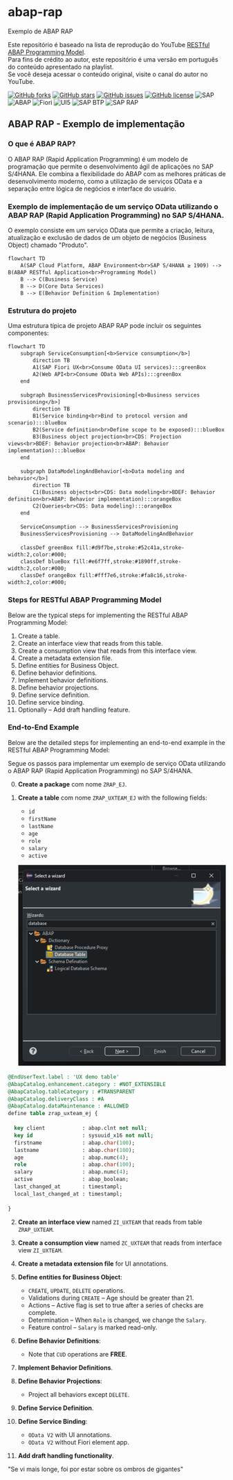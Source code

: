 # abap-rap
Exemplo de ABAP RAP

Este repositório é baseado na lista de reprodução do YouTube [RESTful ABAP Programming Model](https://www.youtube.com/playlist?list=PLKSPsENL3CxzRehaCAyH_K0yHM8KwLrDz).  
Para fins de crédito ao autor, este repositório é uma versão em português do conteúdo apresentado na playlist.  
Se você deseja acessar o conteúdo original, visite o canal do autor no YouTube.

[![GitHub forks](https://img.shields.io/github/forks/edmilson-nascimento/ABAP-Unit-Tests?style=social)](https://github.com/edmilson-nascimento/ABAP-Unit-Tests/network/members)
[![GitHub stars](https://img.shields.io/github/stars/edmilson-nascimento/ABAP-Unit-Tests?style=social)](https://github.com/edmilson-nascimento/ABAP-Unit-Tests/stargazers)
[![GitHub issues](https://img.shields.io/github/issues/edmilson-nascimento/ABAP-Unit-Tests)](https://github.com/edmilson-nascimento/ABAP-Unit-Tests/issues)
[![GitHub license](https://img.shields.io/github/license/edmilson-nascimento/ABAP-Unit-Tests)](https://github.com/edmilson-nascimento/ABAP-Unit-Tests/blob/main/LICENSE)
![SAP](https://img.shields.io/badge/SAP-000000?style=flat&logo=sap&logoColor=white)
![ABAP](https://img.shields.io/badge/ABAP-0A9EDC?style=flat&logo=sap&logoColor=white)
![Fiori](https://img.shields.io/badge/Fiori-0A9EDC?style=flat&logo=sap&logoColor=white)
![UI5](https://img.shields.io/badge/UI5-0A9EDC?style=flat&logo=sap&logoColor=white)
![SAP BTP](https://img.shields.io/badge/SAP%20BTP-0A9EDC?style=flat&logo=sap&logoColor=white)
![SAP RAP](https://img.shields.io/badge/SAP%20RAP-0A9EDC?style=flat&logo=sap&logoColor=white)

## ABAP RAP - Exemplo de implementação
### O que é ABAP RAP?
O ABAP RAP (Rapid Application Programming) é um modelo de programação que permite o desenvolvimento ágil de aplicações no SAP S/4HANA. Ele combina a flexibilidade do ABAP com as melhores práticas de desenvolvimento moderno, como a utilização de serviços OData e a separação entre lógica de negócios e interface do usuário.

### Exemplo de implementação de um serviço OData utilizando o ABAP RAP (Rapid Application Programming) no SAP S/4HANA.
O exemplo consiste em um serviço OData que permite a criação, leitura, atualização e exclusão de dados de um objeto de negócios (Business Object) chamado "Produto".
```mermaid
flowchart TD
    A(SAP Cloud Platform, ABAP Environment<br>SAP S/4HANA ≥ 1909) --> B(ABAP RESTful Application<br>Programming Model)
    B --> C(Business Service)
    B --> D(Core Data Services)
    B --> E(Behavior Definition & Implementation)
```
### Estrutura do projeto

Uma estrutura típica de projeto ABAP RAP pode incluir os seguintes componentes:
```mermaid
flowchart TD
    subgraph ServiceConsumption[<b>Service consumption</b>]
        direction TB
        A1(SAP Fiori UX<br>Consume OData UI services):::greenBox
        A2(Web API<br>Consume OData Web APIs):::greenBox
    end

    subgraph BusinessServicesProvisioning[<b>Business services provisioning</b>]
        direction TB
        B1(Service binding<br>Bind to protocol version and scenario):::blueBox
        B2(Service definition<br>Define scope to be exposed):::blueBox
        B3(Business object projection<br>CDS: Projection views<br>BDEF: Behavior projection<br>ABAP: Behavior implementation):::blueBox
    end

    subgraph DataModelingAndBehavior[<b>Data modeling and behavior</b>]
        direction TB
        C1(Business objects<br>CDS: Data modeling<br>BDEF: Behavior definition<br>ABAP: Behavior implementation):::orangeBox
        C2(Queries<br>CDS: Data modeling):::orangeBox
    end

    ServiceConsumption --> BusinessServicesProvisioning
    BusinessServicesProvisioning --> DataModelingAndBehavior

    classDef greenBox fill:#d9f7be,stroke:#52c41a,stroke-width:2,color:#000;
    classDef blueBox fill:#e6f7ff,stroke:#1890ff,stroke-width:2,color:#000;
    classDef orangeBox fill:#fff7e6,stroke:#fa8c16,stroke-width:2,color:#000;
```

### Steps for RESTful ABAP Programming Model

Below are the typical steps for implementing the RESTful ABAP Programming Model:

1. Create a table.
2. Create an interface view that reads from this table.
3. Create a consumption view that reads from this interface view.
4. Create a metadata extension file.
5. Define entities for Business Object.
6. Define behavior definitions.
7. Implement behavior definitions.
8. Define behavior projections.
9. Define service definition.
10. Define service binding.
11. Optionally – Add draft handling feature.

### End-to-End Example

Below are the detailed steps for implementing an end-to-end example in the RESTful ABAP Programming Model:

Segue os passos para implementar um exemplo de serviço OData utilizando o ABAP RAP (Rapid Application Programming) no SAP S/4HANA.

0. **Create a package** com nome `ZRAP_EJ`.

1. **Create a table** com nome `ZRAP_UXTEAM_EJ` with the following fields:
   - `id`
   - `firstName`
   - `lastName`
   - `age`
   - `role`
   - `salary`
   - `active`

   ![Create Table Wizard](img/1.%20Create%20a%20table.png)

```SQL
@EndUserText.label : 'UX demo table'
@AbapCatalog.enhancement.category : #NOT_EXTENSIBLE
@AbapCatalog.tableCategory : #TRANSPARENT
@AbapCatalog.deliveryClass : #A
@AbapCatalog.dataMaintenance : #ALLOWED
define table zrap_uxteam_ej {

  key client            : abap.clnt not null;
  key id                : sysuuid_x16 not null;
  firstname             : abap.char(100);
  lastname              : abap.char(100);
  age                   : abap.numc(4);
  role                  : abap.char(100);
  salary                : abap.numc(4);
  active                : abap_boolean;
  last_changed_at       : timestampl;
  local_last_changed_at : timestampl;

}
```

2. **Create an interface view** named `ZI_UXTEAM` that reads from table `ZRAP_UXTEAM`.

3. **Create a consumption view** named `ZC_UXTEAM` that reads from interface view `ZI_UXTEAM`.

4. **Create a metadata extension file** for UI annotations.

5. **Define entities for Business Object**:
   - `CREATE`, `UPDATE`, `DELETE` operations.
   - Validations during `CREATE` – Age should be greater than 21.
   - Actions – Active flag is set to true after a series of checks are complete.
   - Determination – When `Role` is changed, we change the `Salary`.
   - Feature control – `Salary` is marked read-only.

6. **Define Behavior Definitions**:
   - Note that `CUD` operations are **FREE**.

7. **Implement Behavior Definitions**.

8. **Define Behavior Projections**:
   - Project all behaviors except `DELETE`.

9. **Define Service Definition**.

10. **Define Service Binding**:
    - `OData V2` with UI annotations.
    - `OData V2` without Fiori element app.

11. **Add draft handling functionality**.

"Se vi mais longe, foi por estar sobre os ombros de gigantes"
